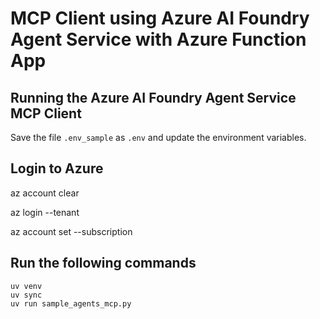 # MCP Client using Azure AI Foundry Agent Service with Azure Function App


## Running the Azure AI Foundry Agent Service MCP Client

Save the file `.env_sample` as `.env` and update the environment variables. 

## Login to Azure


az account clear

az login --tenant <tenant id if you have more that one tenant> 

az account set --subscription <subscription id where AI Foundry exists anf if you have more than one subscription in the account>                                                         

## Run the following commands
```
uv venv
uv sync
uv run sample_agents_mcp.py
```




